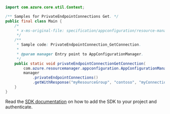 ```java
import com.azure.core.util.Context;

/** Samples for PrivateEndpointConnections Get. */
public final class Main {
    /*
     * x-ms-original-file: specification/appconfiguration/resource-manager/Microsoft.AppConfiguration/preview/2021-10-01-preview/examples/ConfigurationStoresGetPrivateEndpointConnection.json
     */
    /**
     * Sample code: PrivateEndpointConnection_GetConnection.
     *
     * @param manager Entry point to AppConfigurationManager.
     */
    public static void privateEndpointConnectionGetConnection(
        com.azure.resourcemanager.appconfiguration.AppConfigurationManager manager) {
        manager
            .privateEndpointConnections()
            .getWithResponse("myResourceGroup", "contoso", "myConnection", Context.NONE);
    }
}
```

Read the [SDK documentation](https://github.com/Azure/azure-sdk-for-java/blob/azure-resourcemanager-appconfiguration_1.0.0-beta.5/sdk/appconfiguration/azure-resourcemanager-appconfiguration/README.md) on how to add the SDK to your project and authenticate.
